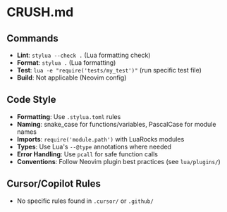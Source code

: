 # CRUSH.md

## Commands
- **Lint**: `stylua --check .` (Lua formatting check)
- **Format**: `stylua .` (Lua formatting)
- **Test**: `lua -e "require('tests/my_test')"` (run specific test file)
- **Build**: Not applicable (Neovim config)

## Code Style
- **Formatting**: Use `.stylua.toml` rules
- **Naming**: snake_case for functions/variables, PascalCase for module names
- **Imports**: `require('module.path')` with LuaRocks modules
- **Types**: Use Lua's `--@type` annotations where needed
- **Error Handling**: Use `pcall` for safe function calls
- **Conventions**: Follow Neovim plugin best practices (see `lua/plugins/`)

## Cursor/Copilot Rules
- No specific rules found in `.cursor/` or `.github/`
